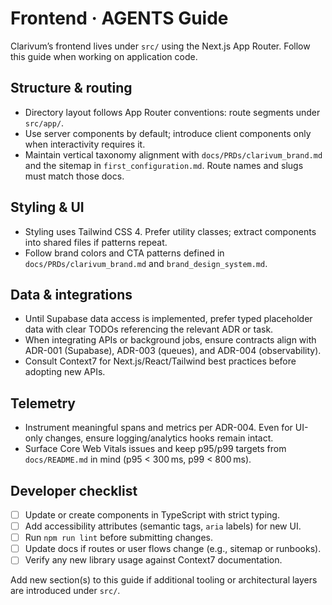 # Frontend · AGENTS Guide

Clarivum’s frontend lives under `src/` using the Next.js App Router. Follow this guide when working on application code.

## Structure & routing

- Directory layout follows App Router conventions: route segments under `src/app/`.
- Use server components by default; introduce client components only when interactivity requires it.
- Maintain vertical taxonomy alignment with `docs/PRDs/clarivum_brand.md` and the sitemap in `first_configuration.md`. Route names and slugs must match those docs.

## Styling & UI

- Styling uses Tailwind CSS 4. Prefer utility classes; extract components into shared files if patterns repeat.
- Follow brand colors and CTA patterns defined in `docs/PRDs/clarivum_brand.md` and `brand_design_system.md`.

## Data & integrations

- Until Supabase data access is implemented, prefer typed placeholder data with clear TODOs referencing the relevant ADR or task.
- When integrating APIs or background jobs, ensure contracts align with ADR-001 (Supabase), ADR-003 (queues), and ADR-004 (observability).
- Consult Context7 for Next.js/React/Tailwind best practices before adopting new APIs.

## Telemetry

- Instrument meaningful spans and metrics per ADR-004. Even for UI-only changes, ensure logging/analytics hooks remain intact.
- Surface Core Web Vitals issues and keep p95/p99 targets from `docs/README.md` in mind (p95 < 300 ms, p99 < 800 ms).

## Developer checklist

- [ ] Update or create components in TypeScript with strict typing.
- [ ] Add accessibility attributes (semantic tags, `aria` labels) for new UI.
- [ ] Run `npm run lint` before submitting changes.
- [ ] Update docs if routes or user flows change (e.g., sitemap or runbooks).
- [ ] Verify any new library usage against Context7 documentation.

Add new section(s) to this guide if additional tooling or architectural layers are introduced under `src/`.
